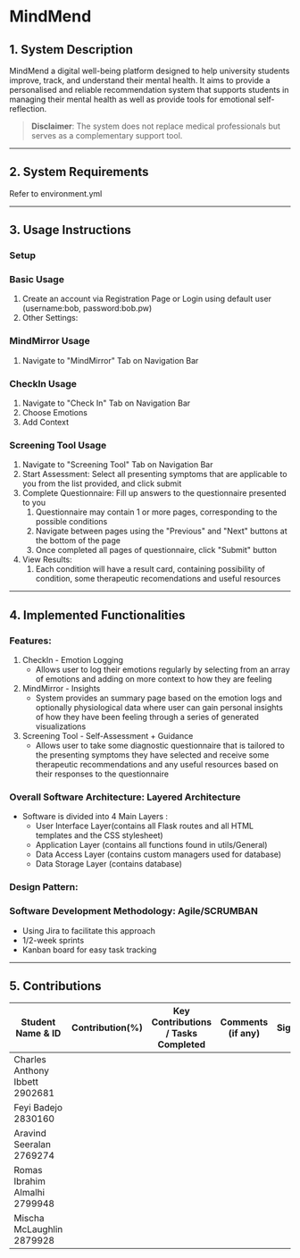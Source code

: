 # MindMend


## 1. System Description
MindMend a digital well-being platform designed to help university students improve, track, and understand their mental health. 
It aims to provide a personalised and reliable recommendation system that supports students in managing their mental health 
as well as provide tools for emotional self-reflection. 

>**Disclaimer**: The system does not replace medical professionals but serves as a complementary support tool.

---

## 2. System Requirements

Refer to environment.yml 

---

## 3. Usage Instructions
### Setup
### Basic Usage
1. Create an account via Registration Page or Login using default user (username:bob, password:bob.pw)
2. Other Settings:
###  MindMirror Usage
1. Navigate to "MindMirror" Tab on Navigation Bar
###  CheckIn Usage
1. Navigate to "Check In" Tab on Navigation Bar
2. Choose Emotions
3. Add Context
### Screening Tool Usage
1. Navigate to "Screening Tool" Tab on Navigation Bar
2. Start Assessment: Select all presenting symptoms that are applicable to you from the list provided, and click submit
3. Complete Questionnaire: Fill up answers to the questionnaire presented to you
   1. Questionnaire may contain 1 or more pages, corresponding to the possible conditions
   2. Navigate between pages using the "Previous" and "Next" buttons at the bottom of the page
   3. Once completed all pages of questionnaire, click "Submit" button
4. View Results:
   1. Each condition will have a result card, containing possibility of condition, some therapeutic recomendations and useful resources

---

## 4. Implemented Functionalities
###  Features:
  1. CheckIn - Emotion Logging
     - Allows user to log their emotions regularly by selecting from an array of emotions and adding on more context to how they are feeling
  2. MindMirror - Insights 
     - System provides an summary page based on the emotion logs and optionally physiological data where user can gain personal insights of how they have been feeling through a series of generated visualizations
  3. Screening Tool - Self-Assessment + Guidance 
     - Allows user to take some diagnostic questionnaire that is tailored to the presenting symptoms they have selected and receive some therapeutic recommendations and any useful resources based on their responses to the questionnaire
###  Overall Software Architecture: Layered Architecture
  - Software is divided into 4 Main Layers : 
    - User Interface Layer(contains all Flask routes and all HTML templates and the CSS stylesheet)
    - Application Layer (contains all functions found in utils/General)
    - Data Access Layer (contains custom managers used for database)
    - Data Storage Layer (contains database)
###  Design Pattern:
### Software Development Methodology: Agile/SCRUMBAN
- Using Jira to facilitate this approach
- 1/2-week sprints
- Kanban board for easy task tracking

---

## 5. Contributions
| Student Name & ID | Contribution(%) | Key Contributions / Tasks Completed | Comments (if any) | Signature |
|-------------------|-----------------|-------------------------------------|-------------------|-----------|
|Charles Anthony Ibbett 2902681|                 |                                     |                   |           |
|Feyi Badejo 2830160 |                 |                                     |                   |           |
|Aravind Seeralan 2769274|                 |                                     |                   |           |
|Romas Ibrahim Almalhi 2799948|                 |                                     |                   |           |
|Mischa McLaughlin 2879928|                 |                                     |                   |           |
